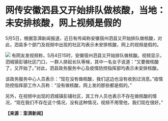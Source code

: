 # 网传安徽泗县又开始排队做核酸，当地：未安排核酸，网上视频是假的

5月5日，根据澎湃新闻报道，近日有传闻称安徽宿州泗县又开始排队做核酸，对此，泗县多个部门及视频中出现的社区均表示未安排核酸，网上的视频是假的。

![](https://inews.gtimg.com/om_bt/OnSVVBZvQOchajAmjp0wTM_HuoscuzGTSNMcBHcP74FNMAA/1000)
有网友发视频称，5月4日15时，安徽宿州泗县又开始排队做核酸。视频显示，泗城镇彭铺社区门口，一群人排起长队等候，其中一名女子说道：“又要做核酸了，又开始了。”对此，泗县政务服务中心及疫情防控指挥部均表示未安排核酸。

该政务服务中心人员表示：“现在没有做核酸，我们这边也没有收到过消息。”疫情防控指挥部工作人员称：“没有做核酸，网上发的那些都是假的。”

另外，在视频中出现的泗城镇彭铺社区，其工作人员也表示不存在做核酸的情况，“现在我们不存在这个情况，没有这种情况，视频不用管他，我们现在很好。”

**【来源：澎湃新闻】**

